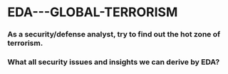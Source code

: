 # EDA---GLOBAL-TERRORISM
### As a security/defense analyst, try to find out the hot zone of terrorism. 
### What all security issues and insights we can derive by EDA?
